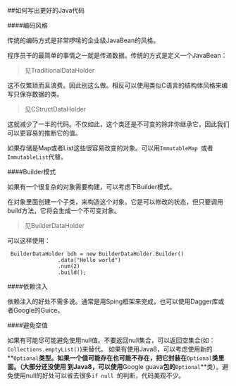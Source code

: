 ##如何写出更好的Java代码

####编码风格

传统的编码方式是非常啰嗦的企业级JavaBean的风格。

程序员干的最简单的事情之一就是传递数据。传统的方式是定义一个JavaBean：

> 见TraditionalDataHolder

这不仅繁琐而且浪费。因此别这么做。相反可以使用类似C语言的结构体风格来编写只保存数据的类。

> 见CStructDataHolder

这就减少了一半的代码。不仅如此，这个类还是不可变的除非你继承它，因此我们可以更容易的推断它的值。

如果存储是Map或者List这些很容易改变的对象。可以用`ImmutableMap `或者`ImmutableList`代替。


####Builder模式

如果有一个很复杂的对象需要构建，可以考虑下Builder模式。

在对象里面创建一个子类，来构造这个对象。它是可以修改的状态，但只要调用build方法，它将会生成一个不可变对象。

> 见BuilderDataHolder

可以这样使用：

```
 BuilderDataHolder bdh = new BuilderDataHolder.Builder()
                .data("Hello world")
                .num(2)
                .build();
```

####依赖注入

依赖注入的好处不需多说。通常是用Sping框架来完成，也可以使用Dagger库或者Google的Guice。

####避免空值

如果有可能尽可能避免使用null值。不要返回null集合，可以返回空集合(如：`Collections.emptyList()`)来替代。
如果有使用Java8，可以考虑使用新的**`Optional`**类型。如果一个值可能存在也可能不存在，把它封装在**`Optional`**类里面。（大部分还没使用
到Java8，可以使用**Google guava**包的**`Optional`**类）。避免使用null的好处可以省去很多`if null `的判断，代码美观不少。



